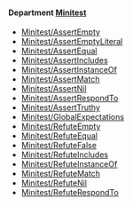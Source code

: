 <!-- START_COP_LIST -->
#### Department [Minitest](cops_minitest.md)

* [Minitest/AssertEmpty](cops_minitest.md#minitestassertempty)
* [Minitest/AssertEmptyLiteral](cops_minitest.md#minitestassertemptyliteral)
* [Minitest/AssertEqual](cops_minitest.md#minitestassertequal)
* [Minitest/AssertIncludes](cops_minitest.md#minitestassertincludes)
* [Minitest/AssertInstanceOf](cops_minitest.md#minitestassertinstanceof)
* [Minitest/AssertMatch](cops_minitest.md#minitestassertmatch)
* [Minitest/AssertNil](cops_minitest.md#minitestassertnil)
* [Minitest/AssertRespondTo](cops_minitest.md#minitestassertrespondto)
* [Minitest/AssertTruthy](cops_minitest.md#minitestasserttruthy)
* [Minitest/GlobalExpectations](cops_minitest.md#minitestglobalexpectations)
* [Minitest/RefuteEmpty](cops_minitest.md#minitestrefuteempty)
* [Minitest/RefuteEqual](cops_minitest.md#minitestrefuteequal)
* [Minitest/RefuteFalse](cops_minitest.md#minitestrefutefalse)
* [Minitest/RefuteIncludes](cops_minitest.md#minitestrefuteincludes)
* [Minitest/RefuteInstanceOf](cops_minitest.md#minitestrefuteinstanceof)
* [Minitest/RefuteMatch](cops_minitest.md#minitestrefutematch)
* [Minitest/RefuteNil](cops_minitest.md#minitestrefutenil)
* [Minitest/RefuteRespondTo](cops_minitest.md#minitestrefuterespondto)

<!-- END_COP_LIST -->
